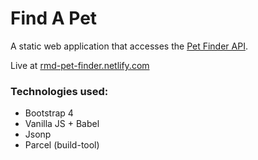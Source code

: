 # Find A Pet

A static web application that accesses the [Pet Finder API](https://www.petfinder.com/developers/api-docs).

Live at [rmd-pet-finder.netlify.com](https://rmd-pet-finder.netlify.com)

### Technologies used:

- Bootstrap 4
- Vanilla JS + Babel
- Jsonp
- Parcel (build-tool)
